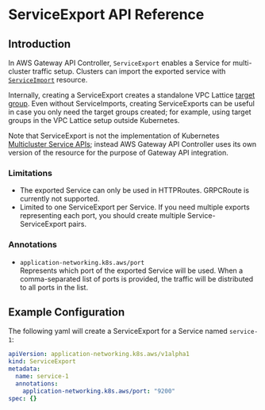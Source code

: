 # ServiceExport API Reference

## Introduction

In AWS Gateway API Controller, `ServiceExport` enables a Service for multi-cluster traffic setup.
Clusters can import the exported service with [`ServiceImport`](service-import.md) resource.

Internally, creating a ServiceExport creates a standalone VPC Lattice [target group](https://docs.aws.amazon.com/vpc-lattice/latest/ug/target-groups.html).
Even without ServiceImports, creating ServiceExports can be useful in case you only need the target groups created;
for example, using target groups in the VPC Lattice setup outside Kubernetes.

Note that ServiceExport is not the implementation of Kubernetes [Multicluster Service APIs](https://multicluster.sigs.k8s.io/concepts/multicluster-services-api/);
instead AWS Gateway API Controller uses its own version of the resource for the purpose of Gateway API integration.


### Limitations
* The exported Service can only be used in HTTPRoutes. GRPCRoute is currently not supported.
* Limited to one ServiceExport per Service. If you need multiple exports representing each port,
  you should create multiple Service-ServiceExport pairs.

### Annotations

* `application-networking.k8s.aws/port`  
  Represents which port of the exported Service will be used.
  When a comma-separated list of ports is provided, the traffic will be distributed to all ports in the list.

## Example Configuration

The following yaml will create a ServiceExport for a Service named `service-1`:
```yaml
apiVersion: application-networking.k8s.aws/v1alpha1
kind: ServiceExport
metadata:
  name: service-1
  annotations:
    application-networking.k8s.aws/port: "9200"
spec: {}
```
